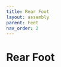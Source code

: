 ```yaml
---
title: Rear Foot
layout: assembly
parent: Feet
nav_order: 2
---
```


# Rear Foot

<div class="online_3d_viewer"
    model="{{site.url}}/{{site.baseurl}}/assets/3d/Z Idler Tensioner Assy.STL">
</div>
